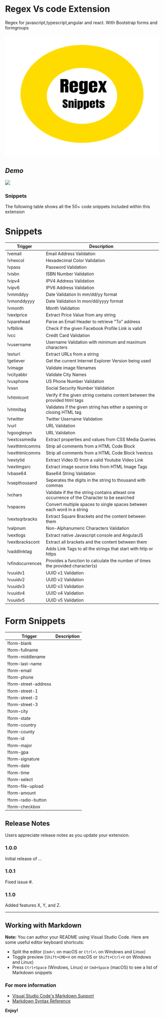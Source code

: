 # Regex Vs code Extension

Regex for javascript,typescript,angular and react. With Bootstrap forms and formgroups

<p align="center">
  <img width="600" height="400" src="icon.png">
</p>

## ***Demo***
 
![](regex.gif)
### Snippets

The following table shows all the 50+ code snippets included within this
extension

# Snippets
Trigger | Description
--- | ---
!vemail | Email Address Validation
!vhexcol |  Hexadecimal Color Validation   
!vpass | Password Validation
!visbn | ISBN Number Validation              
!vipv4 | IPV4 Address Validation
!vipv6 | IPV6 Address Validation
!vmmddyy | Date Validation In mm/dd/yy format
!vmonddyyyy | Date Validation In mon/dd/yyyy format
!vmonth | Month Validation
!vextprice | Extract Price Value from any string
!vparehead | Parse an Email Header to retrieve "To" address 
!vfbllink | Check if the given Facebook Profile Link is valid 
!vcc | Credit Card Validation  
!vusername | Username Validation with minimum and maximum characters 
!exturl | Extract URLs from a string  
!getiever | Get the current Internet Explorer Version being used
!vimage| Validate image filenames
!vcityabbr | Validate City Names
!vusphone | US Phone Number Validation 
!vssn | Social Security Number Validation 
!vhtmlcont | Verify if the given string contains content between the provided html tags
!vhtmltag | Validates if the given string has either a opening or closing HTML tag 
!vtwitter  | Twitter Username Validation                                                                                                                                       
!vurl | URL Validation 
!vgooglesyn | URL Validation
!vextcssmedia | Extract properties and values from CSS Media Queries 
!vexthtmlcomms | Strip all comments from a HTML Code Block                                                                                                
!vexthtmlcomms  | Strip all comments from a HTML Code Block                                                                                                                  !vextcss | Extract Individual CSS Properties from the given Code Block                                                          
!vextytid   | Extract Video ID from a valid Youtube Video Link
!vextimgsrc | Extract image source links from HTML Image Tags  
!vbase64 | Base64 String Validation
!vsepthousand | Seperates the digits in the string to thousand with commas
!vchars | Validate if the the string contains atleast one occurrence of the Character to be searched
!vspaces | Convert multiple spaces to single spaces between each word in a string
!vextsqrbracks | Extract Square Brackets and the content between them  
!valpnum | Non-Alphanumeric Characters Validation    
!vextlogs   | Extract native Javascript console and AngularJS                                            
!vextbrackscont | Extract all brackets and the content between them  
!vaddlinktag| Adds Link Tags to all the strings that start with http or https
!vfindocurrences  | Provides a function to calculate the number of times the provided character(s) 
!vuuidv1  | UUID v1 Validation     
!vuuidv2 | UUID v2 Validation 
!vuuidv3| UUID v3 Validation 
!vuuidv4 | UUID v4 Validation
!vuuidv5  | UUID v5 Validation                                                                                                                                                 
# Form Snippets

Trigger | Description
--- | ---
!form-blank |
!form-fullname |
!form-middlename |
!form-last-name |
!form-email |
!form-phone |
!form-street-address |
!form-street-1 |
!form-street-2 |
!form-street-3 |
!form-city |
!form-state |
!form-country |
!form-county |
!form-id |
!form-major |
!form-gpa |
!form-signature |
!form-date |
!form-time |
!form-select |
!form-file-upload |
!form-amount |
!form-radio-button |
!form-checkbox |

## Release Notes

Users appreciate release notes as you update your extension.

### 1.0.0

Initial release of ...

### 1.0.1

Fixed issue #.

### 1.1.0

Added features X, Y, and Z.

-----------------------------------------------------------------------------------------------------------

## Working with Markdown

**Note:** You can author your README using Visual Studio Code.  Here are some useful editor keyboard shortcuts:

* Split the editor (`Cmd+\` on macOS or `Ctrl+\` on Windows and Linux)
* Toggle preview (`Shift+CMD+V` on macOS or `Shift+Ctrl+V` on Windows and Linux)
* Press `Ctrl+Space` (Windows, Linux) or `Cmd+Space` (macOS) to see a list of Markdown snippets

### For more information

* [Visual Studio Code's Markdown Support](http://code.visualstudio.com/docs/languages/markdown)
* [Markdown Syntax Reference](https://help.github.com/articles/markdown-basics/)

**Enjoy!**
